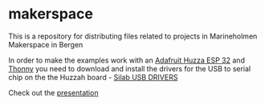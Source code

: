 # makerspace

This is a repository for distributing files related to projects in Marineholmen Makerspace in Bergen

In order to make the examples work with an [Adafruit Huzza ESP 32](https://www.adafruit.com/product/3405) 
and [Thonny](https://thonny.org/) you need to download and install the drivers for the USB to serial chip on
the the Huzzah board - [Silab USB DRIVERS](https://www.silabs.com/developers/usb-to-uart-bridge-vcp-drivers)

Check out the [presentation](https://docs.google.com/presentation/d/1o9qTkmCmpB8UrxKBY19iD-vcqG3VaLwJEaHu9W3FgiU/edit?usp=sharing)
